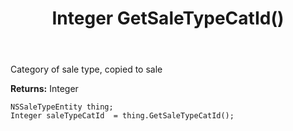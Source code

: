 ﻿---
uid: crmscript_ref_NSSaleTypeEntity_GetSaleTypeCatId
title: Integer GetSaleTypeCatId()
intellisense: NSSaleTypeEntity.GetSaleTypeCatId
keywords: NSSaleTypeEntity, GetSaleTypeCatId
so.topic: reference
---

Category of sale type, copied to sale

**Returns:** Integer


```crmscript
NSSaleTypeEntity thing;
Integer saleTypeCatId  = thing.GetSaleTypeCatId();
```


